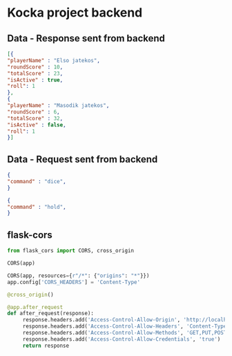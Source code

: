 # Kocka project backend
## Data - Response sent from backend
```json
[{
"playerName" : "Elso jatekos",
"roundScore" : 10,
"totalScore" : 23,
"isActive" : true,
"roll": 1
},
{
"playerName" : "Masodik jatekos",
"roundScore" : 6,
"totalScore" : 32,
"isActive" : false,
"roll": 1
}]
```
## Data - Request sent from backend
```json
{
"command" : "dice",
}
```
```json
{
"command" : "hold",
}
```
## flask-cors
```python
from flask_cors import CORS, cross_origin

CORS(app)

CORS(app, resources={r"/*": {"origins": "*"}})
app.config['CORS_HEADERS'] = 'Content-Type'

@cross_origin()

@app.after_request
def after_request(response):
     response.headers.add('Access-Control-Allow-Origin', 'http://localhost:8080')
     response.headers.add('Access-Control-Allow-Headers', 'Content-Type,Authorization')
     response.headers.add('Access-Control-Allow-Methods', 'GET,PUT,POST,DELETE,OPTIONS')
     response.headers.add('Access-Control-Allow-Credentials', 'true')
     return response
```
